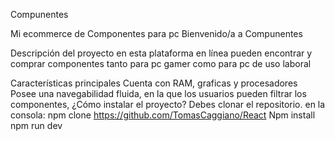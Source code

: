 Compunentes

Mi ecommerce de Componentes para pc
Bienvenido/a a Compunentes

Descripción del proyecto
en esta plataforma en línea pueden encontrar y comprar componentes tanto para pc gamer como para pc de uso laboral

Características principales
Cuenta con RAM, graficas y procesadores
Posee una navegabilidad fluida, en la que los usuarios pueden filtrar los componentes, 
¿Cómo instalar el proyecto?
Debes clonar el repositorio.
en la consola:
npm clone https://github.com/TomasCaggiano/React
Npm install
npm run dev 